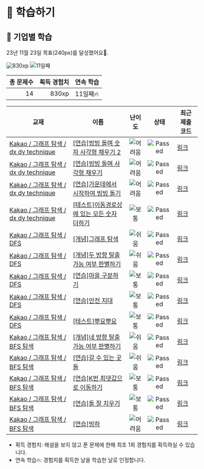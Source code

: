 # 📖 학습하기

## 🚀 기업별 학습
23년 11월 23일 목표(240px)를 달성했어요🥳.

![830xp](https://img.shields.io/badge/EXP-830xp-%235cb85c.svg?for-the-badge)
![11일째](https://img.shields.io/badge/연속학습-11일째-%23E34F26.svg?for-the-badge)

|총 문제수|획득 경험치|연속 학습|
|---:|---:|---|
14|830xp|11일째🔥|

|교재|이름|난이도|상태|최근 제출 코드|
|---|---|:---:|:---:|---|
|[Kakao / 그래프 탐색 / dx dy technique](https://www.codetree.ai/missions?missionId=16)|[[연습]빙빙 돌며 숫자 사각형 채우기 2](https://www.codetree.ai/missions/16/problems/snail-number-square-2)|![어려움][hard]|![Passed][passed]|[링크](https://github.com/Newon-universe/codetree-TILs/blob/main/231123/%EB%B9%99%EB%B9%99%20%EB%8F%8C%EB%A9%B0%20%EC%88%AB%EC%9E%90%20%EC%82%AC%EA%B0%81%ED%98%95%20%EC%B1%84%EC%9A%B0%EA%B8%B0%202/snail-number-square-2.swift)|
|[Kakao / 그래프 탐색 / dx dy technique](https://www.codetree.ai/missions?missionId=16)|[[연습]빙빙 돌며 사각형 채우기](https://www.codetree.ai/missions/16/problems/snail-alphabet-square)|![어려움][hard]|![Passed][passed]|[링크](https://github.com/Newon-universe/codetree-TILs/blob/main/231123/%EB%B9%99%EB%B9%99%20%EB%8F%8C%EB%A9%B0%20%EC%82%AC%EA%B0%81%ED%98%95%20%EC%B1%84%EC%9A%B0%EA%B8%B0/snail-alphabet-square.swift)|
|[Kakao / 그래프 탐색 / dx dy technique](https://www.codetree.ai/missions?missionId=16)|[[연습]가운데에서 시작하여 빙빙 돌기](https://www.codetree.ai/missions/16/problems/snail-start-from-center)|![어려움][hard]|![Passed][passed]|[링크](https://github.com/Newon-universe/codetree-TILs/blob/main/231123/%EA%B0%80%EC%9A%B4%EB%8D%B0%EC%97%90%EC%84%9C%20%EC%8B%9C%EC%9E%91%ED%95%98%EC%97%AC%20%EB%B9%99%EB%B9%99%20%EB%8F%8C%EA%B8%B0/snail-start-from-center.swift)|
|[Kakao / 그래프 탐색 / dx dy technique](https://www.codetree.ai/missions?missionId=16)|[[테스트]이동경로상에 있는 모든 숫자 더하기](https://www.codetree.ai/missions/16/problems/add-all-the-numbers-on-the-path)|![보통][medium]|![Passed][passed]|[링크](https://github.com/Newon-universe/codetree-TILs/blob/main/231123/%EC%9D%B4%EB%8F%99%EA%B2%BD%EB%A1%9C%EC%83%81%EC%97%90%20%EC%9E%88%EB%8A%94%20%EB%AA%A8%EB%93%A0%20%EC%88%AB%EC%9E%90%20%EB%8D%94%ED%95%98%EA%B8%B0/add-all-the-numbers-on-the-path.swift)|
|[Kakao / 그래프 탐색 / DFS](https://www.codetree.ai/missions?missionId=16)|[[개념]그래프 탐색](https://www.codetree.ai/missions/16/problems/graph-traversal)|![쉬움][easy]|![Passed][passed]|[링크](https://github.com/Newon-universe/codetree-TILs/blob/main/231123/%EA%B7%B8%EB%9E%98%ED%94%84%20%ED%83%90%EC%83%89/graph-traversal.swift)|
|[Kakao / 그래프 탐색 / DFS](https://www.codetree.ai/missions?missionId=16)|[[개념]두 방향 탈출 가능 여부 판별하기](https://www.codetree.ai/missions/16/problems/determine-escapableness-with-2-ways)|![쉬움][easy]|![Passed][passed]|[링크](https://github.com/Newon-universe/codetree-TILs/blob/main/231123/%EB%91%90%20%EB%B0%A9%ED%96%A5%20%ED%83%88%EC%B6%9C%20%EA%B0%80%EB%8A%A5%20%EC%97%AC%EB%B6%80%20%ED%8C%90%EB%B3%84%ED%95%98%EA%B8%B0/determine-escapableness-with-2-ways.swift)|
|[Kakao / 그래프 탐색 / DFS](https://www.codetree.ai/missions?missionId=16)|[[연습]마을 구분하기](https://www.codetree.ai/missions/16/problems/seperate-village)|![보통][medium]|![Passed][passed]|[링크](https://github.com/Newon-universe/codetree-TILs/blob/main/231123/%EB%A7%88%EC%9D%84%20%EA%B5%AC%EB%B6%84%ED%95%98%EA%B8%B0/seperate-village.swift)|
|[Kakao / 그래프 탐색 / DFS](https://www.codetree.ai/missions?missionId=16)|[[연습]안전 지대](https://www.codetree.ai/missions/16/problems/comfort-zone)|![보통][medium]|![Passed][passed]|[링크](https://github.com/Newon-universe/codetree-TILs/blob/main/231123/%EC%95%88%EC%A0%84%20%EC%A7%80%EB%8C%80/comfort-zone.swift)|
|[Kakao / 그래프 탐색 / DFS](https://www.codetree.ai/missions?missionId=16)|[[테스트]뿌요뿌요](https://www.codetree.ai/missions/16/problems/puyo-puyo)|![보통][medium]|![Passed][passed]|[링크](https://github.com/Newon-universe/codetree-TILs/blob/main/231123/%EB%BF%8C%EC%9A%94%EB%BF%8C%EC%9A%94/puyo-puyo.swift)|
|[Kakao / 그래프 탐색 / BFS 탐색](https://www.codetree.ai/missions?missionId=16)|[[개념]네 방향 탈출 가능 여부 판별하기](https://www.codetree.ai/missions/16/problems/determine-escapableness-with-4-ways)|![쉬움][easy]|![Passed][passed]|[링크](https://github.com/Newon-universe/codetree-TILs/blob/main/231123/%EB%84%A4%20%EB%B0%A9%ED%96%A5%20%ED%83%88%EC%B6%9C%20%EA%B0%80%EB%8A%A5%20%EC%97%AC%EB%B6%80%20%ED%8C%90%EB%B3%84%ED%95%98%EA%B8%B0/determine-escapableness-with-4-ways.swift)|
|[Kakao / 그래프 탐색 / BFS 탐색](https://www.codetree.ai/missions?missionId=16)|[[연습]갈 수 있는 곳들](https://www.codetree.ai/missions/16/problems/places-can-go)|![쉬움][easy]|![Passed][passed]|[링크](https://github.com/Newon-universe/codetree-TILs/blob/main/231123/%EA%B0%88%20%EC%88%98%20%EC%9E%88%EB%8A%94%20%EA%B3%B3%EB%93%A4/places-can-go.swift)|
|[Kakao / 그래프 탐색 / BFS 탐색](https://www.codetree.ai/missions?missionId=16)|[[연습]K번 최댓값으로 이동하기](https://www.codetree.ai/missions/16/problems/move-to-max-k-times)|![보통][medium]|![Passed][passed]|[링크](https://github.com/Newon-universe/codetree-TILs/blob/main/231123/K%EB%B2%88%20%EC%B5%9C%EB%8C%93%EA%B0%92%EC%9C%BC%EB%A1%9C%20%EC%9D%B4%EB%8F%99%ED%95%98%EA%B8%B0/move-to-max-k-times.swift)|
|[Kakao / 그래프 탐색 / BFS 탐색](https://www.codetree.ai/missions?missionId=16)|[[연습]돌 잘 치우기](https://www.codetree.ai/missions/16/problems/clear-stones-well)|![보통][medium]|![Passed][passed]|[링크](https://github.com/Newon-universe/codetree-TILs/blob/main/231123/%EB%8F%8C%20%EC%9E%98%20%EC%B9%98%EC%9A%B0%EA%B8%B0/clear-stones-well.swift)|
|[Kakao / 그래프 탐색 / BFS 탐색](https://www.codetree.ai/missions?missionId=16)|[[연습]빙하](https://www.codetree.ai/missions/16/problems/glacier)|![어려움][hard]|![Passed][passed]|[링크](https://github.com/Newon-universe/codetree-TILs/blob/main/231123/%EB%B9%99%ED%95%98/glacier.swift)|


* 획득 경험치: 해설을 보지 않고 푼 문제에 한해 최초 1회 경험치를 획득하실 수 있습니다.
* 연속 학습:fire:: 경험치를 획득한 날을 학습한 날로 인정합니다.










[b5]: https://img.shields.io/badge/Bronze_5-%235D3E31.svg
[b4]: https://img.shields.io/badge/Bronze_4-%235D3E31.svg
[b3]: https://img.shields.io/badge/Bronze_3-%235D3E31.svg
[b2]: https://img.shields.io/badge/Bronze_2-%235D3E31.svg
[b1]: https://img.shields.io/badge/Bronze_1-%235D3E31.svg
[s5]: https://img.shields.io/badge/Silver_5-%23394960.svg
[s4]: https://img.shields.io/badge/Silver_4-%23394960.svg
[s3]: https://img.shields.io/badge/Silver_3-%23394960.svg
[s2]: https://img.shields.io/badge/Silver_2-%23394960.svg
[s1]: https://img.shields.io/badge/Silver_1-%23394960.svg
[g5]: https://img.shields.io/badge/Gold_5-%23FFC433.svg
[g4]: https://img.shields.io/badge/Gold_4-%23FFC433.svg
[g3]: https://img.shields.io/badge/Gold_3-%23FFC433.svg
[g2]: https://img.shields.io/badge/Gold_2-%23FFC433.svg
[g1]: https://img.shields.io/badge/Gold_1-%23FFC433.svg
[p5]: https://img.shields.io/badge/Platinum_5-%2376DDD8.svg
[p4]: https://img.shields.io/badge/Platinum_4-%2376DDD8.svg
[p3]: https://img.shields.io/badge/Platinum_3-%2376DDD8.svg
[p2]: https://img.shields.io/badge/Platinum_2-%2376DDD8.svg
[p1]: https://img.shields.io/badge/Platinum_1-%2376DDD8.svg
[passed]: https://img.shields.io/badge/Passed-%23009D27.svg
[failed]: https://img.shields.io/badge/Failed-%23D24D57.svg
[easy]: https://img.shields.io/badge/쉬움-%235cb85c.svg?for-the-badge
[medium]: https://img.shields.io/badge/보통-%23FFC433.svg?for-the-badge
[hard]: https://img.shields.io/badge/어려움-%23D24D57.svg?for-the-badge